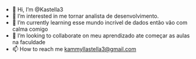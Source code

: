 - 👋 Hi, I’m @Kastella3
- 👀 I’m interested in me tornar analista de desenvolvimento.
- 🌱 I’m currently learning  esse mundo incrível de dados então vão com calma comigo
- 💞️ I’m looking to collaborate on meu aprendizado ate começar as aulas na faculdade
- 📫 How to reach me kammyllastella3@gmail.com

<!---
Kastella3/Kastella3 is a ✨ special ✨ repository because its `README.md` (this file) appears on your GitHub profile.
You can click the Preview link to take a look at your changes.
--->
